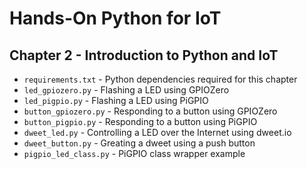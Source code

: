 # Hands-On Python for IoT

## Chapter 2 - Introduction to Python and IoT

* `requirements.txt` - Python dependencies required for this chapter
* `led_gpiozero.py` - Flashing a LED using GPIOZero
* `led_pigpio.py` - Flashing a LED using PiGPIO
* `button_gpiozero.py` - Responding to a button using GPIOZero
* `button_pigpio.py` - Responding to a button using PiGPIO
* `dweet_led.py` - Controlling a LED over the Internet using dweet.io
* `dweet_button.py` - Greating a dweet using a push button
* `pigpio_led_class.py` - PiGPIO class wrapper example





